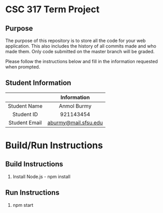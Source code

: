 # CSC 317 Term Project

## Purpose

The purpose of this repository is to store all the code for your web application. This also includes the history of all commits made and who made them. Only code submitted on the master branch will be graded.

Please follow the instructions below and fill in the information requested when prompted.

## Student Information

|               |      Information      |
|:-------------:|:---------------------:|
| Student Name  | Anmol Burmy           |
| Student ID    | 921143454             |
| Student Email | aburmy@mail.sfsu.edu  |



# Build/Run Instructions

## Build Instructions
1. Install Node.js - npm install

## Run Instructions
1. npm start